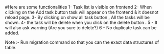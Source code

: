 #Here are some functionalities
1- Task list is visible on frontend
2- When clicking on the Add task button task will appear on the frontend & it doesnot reload page.
3- By clicking on show all task button , All the tasks will be shown.
4- the task will be delete when you click on the delete button .
5 - It will also ask warning (Are you sure to delete?)
6 - No duplicate task can be added.

Note :- Run migration command so that you can the exact data structures of table.
